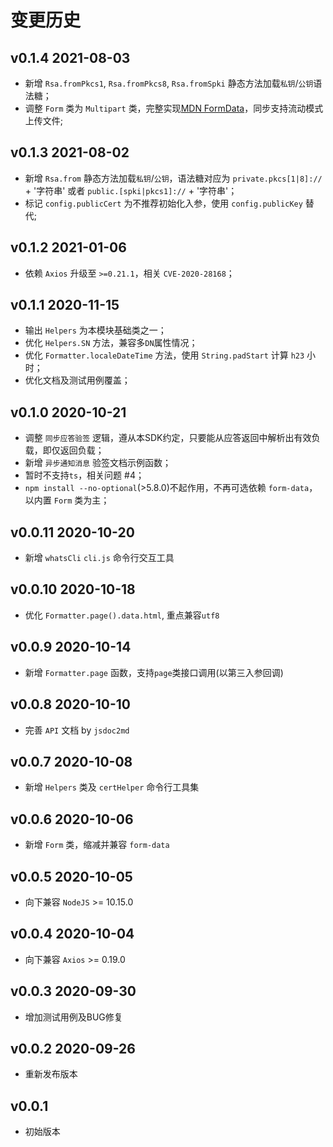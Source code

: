 # 变更历史

## v0.1.4 2021-08-03

- 新增 `Rsa.fromPkcs1`, `Rsa.fromPkcs8`, `Rsa.fromSpki` 静态方法加载`私钥`/`公钥`语法糖；
- 调整 `Form` 类为 `Multipart` 类，完整实现[MDN FormData](https://developer.mozilla.org/zh-CN/docs/Web/API/FormData)，同步支持流动模式上传文件;

## v0.1.3 2021-08-02

- 新增 `Rsa.from` 静态方法加载`私钥`/`公钥`，语法糖对应为 `private.pkcs[1|8]://` + '字符串' 或者 `public.[spki|pkcs1]://` + '字符串'；
- 标记 `config.publicCert` 为不推荐初始化入参，使用 `config.publicKey` 替代;

## v0.1.2 2021-01-06

- 依赖 `Axios` 升级至 `>=0.21.1`，相关 `CVE-2020-28168`；

## v0.1.1 2020-11-15

- 输出 `Helpers` 为本模块基础类之一；
- 优化 `Helpers.SN` 方法，兼容多`DN`属性情况；
- 优化 `Formatter.localeDateTime` 方法，使用 `String.padStart` 计算 `h23` 小时；
- 优化文档及测试用例覆盖；

## v0.1.0 2020-10-21

- 调整 `同步应答验签` 逻辑，遵从本SDK约定，只要能从应答返回中解析出有效负载，即仅返回负载；
- 新增 `异步通知消息` 验签文档示例函数；
- 暂时不支持`ts`，相关问题 #4；
- `npm install --no-optional`(>5.8.0)不起作用，不再可选依赖 `form-data`，以内置 `Form` 类为主；

## v0.0.11 2020-10-20

- 新增 `whatsCli` `cli.js` 命令行交互工具

## v0.0.10 2020-10-18

- 优化 `Formatter.page().data.html`, 重点兼容`utf8`

## v0.0.9 2020-10-14

- 新增 `Formatter.page` 函数，支持`page`类接口调用(以第三入参回调)

## v0.0.8 2020-10-10

- 完善 `API` 文档 by `jsdoc2md`

## v0.0.7 2020-10-08

- 新增 `Helpers` 类及 `certHelper` 命令行工具集

## v0.0.6 2020-10-06

- 新增 `Form` 类，缩减并兼容 `form-data`

## v0.0.5 2020-10-05

- 向下兼容 `NodeJS` >= 10.15.0

## v0.0.4 2020-10-04

- 向下兼容 `Axios` >= 0.19.0

## v0.0.3 2020-09-30

- 增加测试用例及BUG修复

## v0.0.2 2020-09-26

- 重新发布版本

## v0.0.1

- 初始版本
